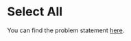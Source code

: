 # Select All

You can find the problem statement [here](https://www.hackerrank.com/challenges/select-all-sql/problem?isFullScreen=false).
